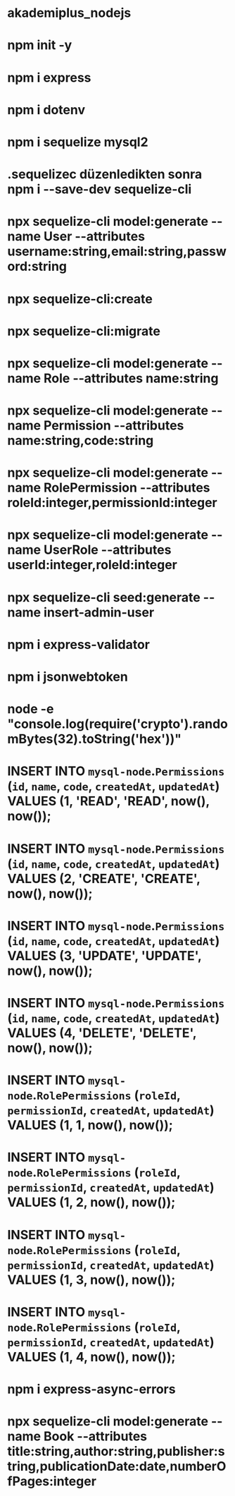 # akademiplus_nodejs

# npm init -y

# npm i express
# npm i dotenv

# npm i sequelize mysql2 
# .sequelizec düzenledikten sonra npm i --save-dev sequelize-cli
# npx sequelize-cli model:generate --name User --attributes username:string,email:string,password:string

# npx sequelize-cli:create
# npx sequelize-cli:migrate


# npx sequelize-cli model:generate --name Role --attributes name:string
# npx sequelize-cli model:generate --name Permission --attributes name:string,code:string
# npx sequelize-cli model:generate --name RolePermission --attributes roleId:integer,permissionId:integer
# npx sequelize-cli model:generate --name UserRole --attributes userId:integer,roleId:integer

# npx sequelize-cli seed:generate --name  insert-admin-user 


# npm i express-validator

# npm i jsonwebtoken

# node -e "console.log(require('crypto').randomBytes(32).toString('hex'))"


# INSERT INTO `mysql-node`.`Permissions` (`id`, `name`, `code`, `createdAt`, `updatedAt`) VALUES (1, 'READ', 'READ', now(), now());
# INSERT INTO `mysql-node`.`Permissions` (`id`, `name`, `code`, `createdAt`, `updatedAt`) VALUES (2, 'CREATE', 'CREATE', now(), now());
# INSERT INTO `mysql-node`.`Permissions` (`id`, `name`, `code`, `createdAt`, `updatedAt`) VALUES (3, 'UPDATE', 'UPDATE', now(), now());
# INSERT INTO `mysql-node`.`Permissions` (`id`, `name`, `code`, `createdAt`, `updatedAt`) VALUES (4, 'DELETE', 'DELETE', now(), now());

# INSERT INTO `mysql-node`.`RolePermissions` (`roleId`, `permissionId`, `createdAt`, `updatedAt`) VALUES (1, 1, now(), now());
# INSERT INTO `mysql-node`.`RolePermissions` (`roleId`, `permissionId`, `createdAt`, `updatedAt`) VALUES (1, 2, now(), now());
# INSERT INTO `mysql-node`.`RolePermissions` (`roleId`, `permissionId`, `createdAt`, `updatedAt`) VALUES (1, 3, now(), now());
# INSERT INTO `mysql-node`.`RolePermissions` (`roleId`, `permissionId`, `createdAt`, `updatedAt`) VALUES (1, 4, now(), now());

# npm i express-async-errors


# npx sequelize-cli model:generate --name Book --attributes title:string,author:string,publisher:string,publicationDate:date,numberOfPages:integer